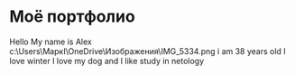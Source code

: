 # Моё портфолио
Hello
My name is Alex 
c:\Users\МаркI\OneDrive\Изображения\IMG_5334.png
i am 38 years old
I love winter
I love my dog
and I like study in netology
